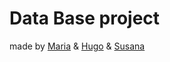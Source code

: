 # Data Base project


made by [Maria](https://github.com/mariajbp) & [Hugo](https://github.com/hchexy) & [Susana](https://github.com/SusanaMarques)

